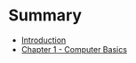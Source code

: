 # Summary

* [Introduction](README.md)
* [Chapter 1 - Computer Basics](ch1-computer-basics/computer-basics.md)
